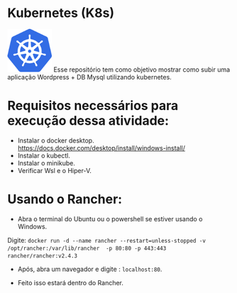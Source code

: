 # Kubernetes (K8s)
<img src="https://github.com/kubernetes/kubernetes/raw/master/logo/logo.png" alt="drawing" width="100"/>
Esse repositório tem como objetivo mostrar como subir uma aplicação Wordpress + DB Mysql utilizando kubernetes.

# Requisitos necessários para execução dessa atividade:

-  Instalar o docker desktop. https://docs.docker.com/desktop/install/windows-install/
-  Instalar o kubectl.
-  Instalar o minikube. 
-  Verificar Wsl e o Hiper-V.

# Usando o Rancher:

- Abra o terminal do Ubuntu ou o powershell se estiver usando o Windows.

Digite: ```docker run -d --name rancher --restart=unless-stopped -v /opt/rancher:/var/lib/rancher  -p 80:80 -p 443:443 rancher/rancher:v2.4.3```

- Após, abra um navegador e digite :  ```localhost:80```.

- Feito isso estará dentro do Rancher.








